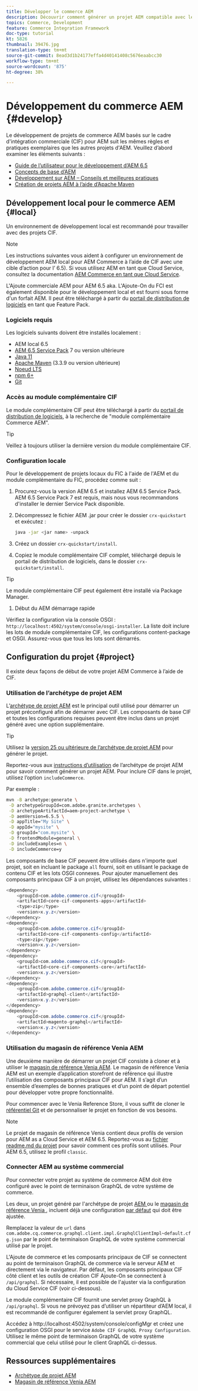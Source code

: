 ```yaml
---
title: Développer le commerce AEM
description: Découvrir comment générer un projet AEM compatible avec le commerce à l’aide de l’archétype de projet AEM. Découvrez comment créer et déployer le projet dans un environnement de développement local.
topics: Commerce, Development
feature: Commerce Integration Framework
doc-type: tutorial
kt: 5826
thumbnail: 39476.jpg
translation-type: tm+mt
source-git-commit: 8ead3d1b24177effa4d40141408c5676eaabcc30
workflow-type: tm+mt
source-wordcount: '875'
ht-degree: 38%

---
```



# Développement du commerce AEM {#develop}

Le développement de projets de commerce AEM basés sur le cadre d&#39;intégration commerciale (CIF) pour AEM suit les mêmes règles et pratiques exemplaires que les autres projets d&#39;AEM. Veuillez d’abord examiner les éléments suivants :

- [Guide de l’utilisateur pour le développement d’AEM 6.5](/help/sites-developing/home.md)
- [Concepts de base d’AEM](/help/sites-developing/the-basics.md)
- [Développement sur AEM – Conseils et meilleures pratiques](/help/sites-developing/dev-guidelines-bestpractices.md)
- [Création de projets AEM à l’aide d’Apache Maven](/help/sites-developing/ht-projects-maven.md)

## Développement local pour le commerce AEM {#local}

Un environnement de développement local est recommandé pour travailler avec des projets CIF.

>[!NOTE]
>
>Les instructions suivantes vous aident à configurer un environnement de développement AEM local pour AEM Commerce à l’aide de CIF avec une cible d’action pour l’ 6.5). Si vous utilisez AEM en tant que Cloud Service, consultez la documentation [AEM Commerce en tant que Cloud Service](https://experienceleague.adobe.com/docs/experience-manager-cloud-service/commerce/home.html).

L&#39;Ajoute commerciale AEM pour AEM 6.5 aka. L&#39;Ajoute-On du FCI est également disponible pour le développement local et est fourni sous forme d&#39;un forfait AEM. Il peut être téléchargé à partir du [portail de distribution de logiciels](https://experience.adobe.com/#/downloads/content/software-distribution/en/aem.html) en tant que Feature Pack.

### Logiciels requis

Les logiciels suivants doivent être installés localement :

- AEM local 6.5
- [AEM 6.5 Service Pack](https://experience.adobe.com/#/downloads/content/software-distribution/en/aem.html)  7 ou version ultérieure
- [Java 11](https://downloads.experiencecloud.adobe.com/content/software-distribution/en/general.html)
- [Apache Maven](https://maven.apache.org/) (3.3.9 ou version ultérieure)
- [Noeud LTS](https://nodejs.org/en/)
- [npm 6+](https://www.npmjs.com/)
- [Git](https://git-scm.com/)

### Accès au module complémentaire CIF

Le module complémentaire CIF peut être téléchargé à partir du [portail de distribution de logiciels](https://experience.adobe.com/#/downloads/content/software-distribution/en/aem.html), à la recherche de &quot;module complémentaire Commerce AEM&quot;.

>[!TIP]
>
>Veillez à toujours utiliser la dernière version du module complémentaire CIF.

### Configuration locale

Pour le développement de projets locaux du FIC à l&#39;aide de l&#39;AEM et du module complémentaire du FIC, procédez comme suit :

1. Procurez-vous la version AEM 6.5 et installez AEM 6.5 Service Pack. AEM 6.5 Service Pack 7 est requis, mais nous vous recommandons d&#39;installer le dernier Service Pack disponible.

1. Décompressez le fichier AEM .jar pour créer le dossier `crx-quickstart` et exécutez :

   ```bash
   java -jar <jar name> -unpack
   ```

1. Créez un dossier `crx-quickstart/install`.

1. Copiez le module complémentaire CIF complet, téléchargé depuis le portail de distribution de logiciels, dans le dossier `crx-quickstart/install`.

>[!TIP]
>
>Le module complémentaire CIF peut également être installé via Package Manager.

1. Début du AEM démarrage rapide

Vérifiez la configuration via la console OSGI : `http://localhost:4502/system/console/osgi-installer`. La liste doit inclure les lots de module complémentaire CIF, les configurations content-package et OSGI. Assurez-vous que tous les lots sont démarrés.

## Configuration du projet {#project}

Il existe deux façons de début de votre projet AEM Commerce à l’aide de CIF.

### Utilisation de l’archétype de projet AEM

L’[archétype de projet AEM](https://github.com/adobe/aem-project-archetype) est le principal outil utilisé pour démarrer un projet préconfiguré afin de démarrer avec CIF. Les composants de base CIF et toutes les configurations requises peuvent être inclus dans un projet généré avec une option supplémentaire.

>[!TIP]
>
>Utilisez la [version 25 ou ultérieure de l’archétype de projet AEM](https://github.com/adobe/aem-project-archetype/releases) pour générer le projet.

Reportez-vous aux [instructions d’utilisation](https://github.com/adobe/aem-project-archetype#usage) de l’archétype de projet AEM pour savoir comment générer un projet AEM. Pour inclure CIF dans le projet, utilisez l’option `includeCommerce`.

Par exemple :

```bash
mvn -B archetype:generate \
 -D archetypeGroupId=com.adobe.granite.archetypes \
 -D archetypeArtifactId=aem-project-archetype \
 -D aemVersion=6.5.5 \
 -D appTitle="My Site" \
 -D appId="mysite" \
 -D groupId="com.mysite" \
 -D frontendModule=general \
 -D includeExamples=n \
 -D includeCommerce=y
```

Les composants de base CIF peuvent être utilisés dans n&#39;importe quel projet, soit en incluant le package `all` fourni, soit en utilisant le package de contenu CIF et les lots OSGI connexes. Pour ajouter manuellement des composants principaux CIF à un projet, utilisez les dépendances suivantes :

```java
<dependency>
    <groupId>com.adobe.commerce.cif</groupId>
    <artifactId>core-cif-components-apps</artifactId>
    <type>zip</type>
    <version>x.y.z</version>
</dependency>
<dependency>
    <groupId>com.adobe.commerce.cif</groupId>
    <artifactId>core-cif-components-config</artifactId>
    <type>zip</type>
    <version>x.y.z</version>
</dependency>
<dependency>
    <groupId>com.adobe.commerce.cif</groupId>
    <artifactId>core-cif-components-core</artifactId>
    <version>x.y.z</version>
</dependency>
<dependency>
    <groupId>com.adobe.commerce.cif</groupId>
    <artifactId>graphql-client</artifactId>
    <version>x.y.z</version>
</dependency>
<dependency>
    <groupId>com.adobe.commerce.cif</groupId>
    <artifactId>magento-graphql</artifactId>
    <version>x.y.z</version>
</dependency>
```

### Utilisation du magasin de référence Venia AEM

Une deuxième manière de démarrer un projet CIF consiste à cloner et à utiliser le [magasin de référence Venia AEM](https://github.com/adobe/aem-cif-guides-venia). Le magasin de référence Venia AEM est un exemple d’application storefront de référence qui illustre l’utilisation des composants principaux CIF pour AEM. Il s’agit d’un ensemble d’exemples de bonnes pratiques et d’un point de départ potentiel pour développer votre propre fonctionnalité.

Pour commencer avec le Venia Reference Store, il vous suffit de cloner le [référentiel Git](https://github.com/adobe/aem-cif-guides-venia) et de personnaliser le projet en fonction de vos besoins.

>[!NOTE]
>
>Le projet de magasin de référence Venia contient deux profils de version pour AEM as a Cloud Service et AEM 6.5. Reportez-vous au [fichier readme.md du projet](https://github.com/adobe/aem-cif-guides-venia/blob/main/README.md) pour savoir comment ces profils sont utilisés. Pour AEM 6.5, utilisez le profil `classic`.

### Connecter AEM au système commercial

Pour connecter votre projet au système de commerce AEM doit être configuré avec le point de terminaison GraphQL de votre système de commerce.

Les deux, un projet généré par l&#39;archétype de projet [AEM ](https://github.com/adobe/aem-project-archetype) ou le [magasin de référence Venia ](https://github.com/adobe/aem-cif-guides-venia), incluent déjà une configuration [par défaut](https://github.com/adobe/aem-cif-guides-venia/blob/main/ui.config/src/main/content/jcr_root/apps/venia/osgiconfig/config/com.adobe.cq.commerce.graphql.client.impl.GraphqlClientImpl~default.cfg.json) qui doit être ajustée.

Remplacez la valeur de `url` dans `com.adobe.cq.commerce.graphql.client.impl.GraphqlClientImpl~default.cfg.json` par le point de terminaison GraphQL de votre système commercial utilisé par le projet.

L&#39;Ajoute de commerce et les composants principaux de CIF se connectent au point de terminaison GraphQL de commerce via le serveur AEM et directement via le navigateur. Par défaut, les composants principaux CIF côté client et les outils de création CIF Ajoute-On se connectent à `/api/graphql`. Si nécessaire, il est possible de l&#39;ajuster via la configuration du Cloud Service CIF (voir ci-dessous).

Le module complémentaire CIF fournit une servlet proxy GraphQL à `/api/graphql`. Si vous ne prévoyez pas d’utiliser un répartiteur d’AEM local, il est recommandé de configurer également la servlet proxy GraphQL.

Accédez à http://localhost:4502/system/console/configMgr et créez une configuration OSGI pour le service `Adobe CIF GraphQL Proxy Configuration`. Utilisez le même point de terminaison GraphQL de votre système commercial que celui utilisé pour le client GraphQL ci-dessus.

## Ressources supplémentaires

- [Archétype de projet AEM](https://github.com/adobe/aem-project-archetype)
- [Magasin de référence Venia AEM](https://github.com/adobe/aem-cif-guides-venia)
